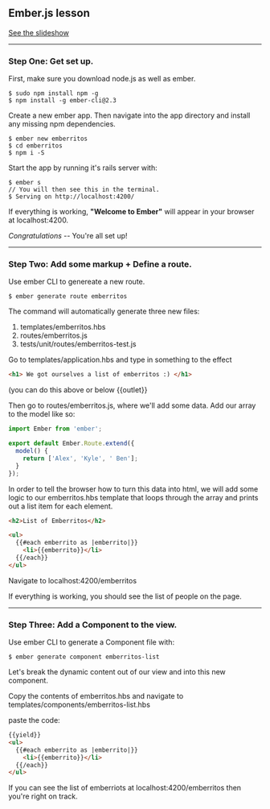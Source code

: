 ## Ember.js lesson

[See the slideshow](http://slides.com/alexbennett/intro-to-ember-js)

___
### **Step One:** Get set up.
First, make sure you download node.js as well as ember.
```
$ sudo npm install npm -g
$ npm install -g ember-cli@2.3
```
Create a new ember app. Then navigate into the app directory and install any missing npm dependencies.
```
$ ember new emberritos
$ cd emberritos
$ npm i -S
```
Start the app by running it's rails server with:
```
$ ember s
// You will then see this in the terminal.
$ Serving on http://localhost:4200/
```
If everything is working, **"Welcome to Ember"** will appear in your browser at localhost:4200.

*Congratulations* -- You're all set up!
___
### **Step Two:** Add some markup + Define a route.
Use ember CLI to genereate a new route.
```
$ ember generate route emberritos
```
The command will automatically generate three new files:
1. templates/emberritos.hbs
2. routes/emberritos.js
3. tests/unit/routes/emberritos-test.js

Go to templates/application.hbs and type in something to the effect
```html
<h1> We got ourselves a list of emberritos :) </h1>
```
(you can do this above or below {{outlet}}

Then go to routes/emberritos.js, where we'll add some data. Add our array to the model like so:
```javascript
import Ember from 'ember';

export default Ember.Route.extend({
  model() {
    return ['Alex', 'Kyle', ' Ben'];
  }
});
```
In order to tell the browser how to turn this data into html, we will add some logic to our emberritos.hbs template that loops through the array and prints out a list item for each element.
```html
<h2>List of Emberritos</h2>

<ul>
  {{#each emberrito as |emberrito|}}
    <li>{{emberrito}}</li>
  {{/each}}
</ul>
```
Navigate to localhost:4200/emberritos

If everything is working, you should see the list of people on the page.
___
### **Step Three:** Add a Component to the view.
Use ember CLI to generate a Component file with:
```
$ ember generate component emberritos-list
```
Let's break the dynamic content out of our view and into this new component.

Copy the contents of emberritos.hbs and navigate to templates/components/emberritos-list.hbs

paste the code:
```html
{{yield}}
<ul>
  {{#each emberrito as |emberrito|}}
    <li>{{emberrito}}</li>
  {{/each}}
</ul>
```
If you can see the list of emberriots at localhost:4200/emberritos then you're right on track.

<!-- # Emburritos

This README outlines the details of collaborating on this Ember application.
A short introduction of this app could easily go here.

## Prerequisites

You will need the following things properly installed on your computer.

* [Git](http://git-scm.com/)
* [Node.js](http://nodejs.org/) (with NPM)
* [Bower](http://bower.io/)
* [Ember CLI](http://www.ember-cli.com/)
* [PhantomJS](http://phantomjs.org/)

## Installation

* `git clone <repository-url>` this repository
* change into the new directory
* `npm install`
* `bower install`

## Running / Development

* `ember server`
* Visit your app at [http://localhost:4200](http://localhost:4200).

### Code Generators

Make use of the many generators for code, try `ember help generate` for more details

### Running Tests

* `ember test`
* `ember test --server`

### Building

* `ember build` (development)
* `ember build --environment production` (production)

### Deploying

Specify what it takes to deploy your app.

## Further Reading / Useful Links

* [ember.js](http://emberjs.com/)
* [ember-cli](http://www.ember-cli.com/)
* Development Browser Extensions
  * [ember inspector for chrome](https://chrome.google.com/webstore/detail/ember-inspector/bmdblncegkenkacieihfhpjfppoconhi)
  * [ember inspector for firefox](https://addons.mozilla.org/en-US/firefox/addon/ember-inspector/) -->
